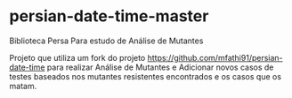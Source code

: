 # persian-date-time-master
Biblioteca Persa Para estudo de Análise de Mutantes


Projeto que utiliza um fork do projeto https://github.com/mfathi91/persian-date-time para realizar Análise de Mutantes e Adicionar novos casos de testes baseados nos mutantes resistentes encontrados e os casos que os matam.
